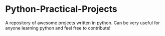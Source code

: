 # Python-Practical-Projects
A repository of awesome projects written in python.
Can be very useful for anyone learning python and feel 
free to contribute!
